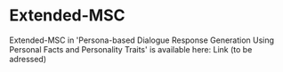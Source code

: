 # Extended-MSC

Extended-MSC in 'Persona-based Dialogue Response Generation Using Personal Facts and Personality Traits' is available here: Link (to be adressed)
